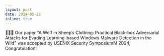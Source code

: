 ```yaml
---
layout: post
date: 2024-05-21 
inline: true
---
```


🎉🎉🎉 Our paper "A Wolf in Sheep’s Clothing: Practical Black-box Adversarial Attacks for Evading Learning-based Windows Malware Detection in the Wild" was accepted by USENIX Security SymposiumM 2024, Congratulation!
